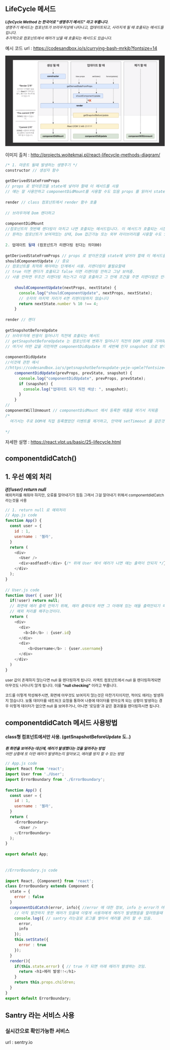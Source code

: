 ## LifeCycle 메서드
<small><i><b>LifeCycle Method 는 한국어로 "생명주기 메서드" 라고 부릅니다.</b><br>
생명주기 메서드는 컴포넌트가 브라우저상에 나타나고, 업데이트되고, 사라지게 될 때 호출되는 메서드들 입니다.<br>
추가적으로 컴포넌트에서 에러가 났을 때 호출되는 메서드도 있습니다.</i></small>

예시 코드 url : 
https://codesandbox.io/s/currying-bash-mrkjb?fontsize=14

<img src="../src/imgs/lifecycle.png"/>

이미지 출처 : 
http://projects.wojtekmaj.pl/react-lifecycle-methods-diagram/

```js
/* 1. 마운트 될때 발생하는 생명주기 */
constructor // 생성자 함수

getDerivedStateFromProps 
// props 로 받아온것을 state에 넣어야 할때 이 메서드를 사용
// 얘는 잘 사용안하고 componentDidMount를 사용할 수도 있음 props 를 읽어서 state 에 넣어도 됨

render // class 컴포넌트에서 render 함수 호출

// 브라우저에 Dom 랜더하고

componentDidMount 
//컴포넌트의 첫번째 렌더링이 마치고 나면 호출되는 메서드입니다. 이 메서드가 호출되는 시점에는 우리가 만든 컴포넌트가 화면에 나타난 상태입니다.
// 원하는 컴포넌트가 보여져있는 상태, Dom 접근가능 또는 외부 라이브러리를 사용할 수도 있고,

2. 업데이트 될때 (컴포넌트가 리랜더링 된다는 의미00)

getDerivedStateFromProps // props 로 받아온것을 state에 넣어야 할때 이 메서드를 사용
shouldComponentUpdate // 중요
// 컴포넌트를 최적화 해야하는 단계에서 사용. 리랜더링이 불필요할때 
// true 이면 랜더가 호출되고 false 이면 리랜더링 안하고 그냥 보여줌.
// 사용 안하면 무조건 리랜더링 하는거고 이걸 호출하고 그 안에 조건을 주면 리랜더링은 안하는 것임

    shouldComponentUpdate(nextProps, nextState) {
      console.log("shouldComponentUpdate", nextProps, nextState);
      // 숫자의 마지막 자리가 4면 리렌더링하지 않습니다
      return nextState.number % 10 !== 4;
    }

render // 랜더

getSnapshotBeforeUpdate 
// 브라우저에 반응이 일어나기 직전에 호출되는 메서드
// getSnapshotBeforeUpdate 는 컴포넌트에 변화가 일어나기 직전의 DOM 상태를 가져와서 특정 값을 반환하면 그 다음 발생하게 되는 componentDidUpdate 함수에서 받아와서 사용을 할 수 있습니다.
// 여기서 어떤 값을 리턴하면 componentDidUpdate 의 세번째 인자 snapshot 으로 받아서 업데이트 직전의 값을 조회 할 수도 있다.

componentDidUpdate
//이것에 관한 예시
//https://codesandbox.io/s/getsnapshotbeforeupdate-yeje-vpmle?fontsize=14
    componentDidUpdate(prevProps, prevState, snapshot) {
      console.log("componentDidUpdate", prevProps, prevState);
      if (snapshot) {
        console.log("업데이트 되기 직전 색상: ", snapshot);
      }
    }
// 
componentWillUnmount // componentDidMount 에서 등록한 애들을 여기서 지워줌
/*
  여기서는 주로 DOM에 직접 등록했었던 이벤트를 제거하고, 만약에 setTimeout 을 걸은것이 있다면 clearTimeout 을 통하여 제거를 합니다. 추가적으로, 외부 라이브러리를 사용한게 있고 해당 라이브러리에 dispose 기능이 있다면 여기서 호출해주시면 됩니다.
  
*/
```

자세한 설명 : 
https://react.vlpt.us/basic/25-lifecycle.html


## componentdidCatch()
## 1. 우선 예외 처리 
<i><b>if(!user) return null</b></i><br>
<small>예외처리를 해줘야 하지만, 오류를 알아내기가 힘듬 그래서 그걸 알아내기 위해서 componentdidCatch 라는것을 사용</small>

```js
// 1. return null 로 예외처리
// App.js code
function App() {
  const user = {
    id : 1,
    username : '젤라',
  }
  return (
    <div>
      <User />
      <div>asdfasdf</div> {/* 위에 User 에서 에러가 나면 얘는 출력이 안되지 */}
    </div>
  );
}

// User.js code
function User( { user }){
  if(!user) return null; 
  // 화면에 에러 출력 안하기 위해, 에러 출력되게 하면 그 아래에 있는 애들 출력안되기 때문에
  // 예외 처리를 해주는것이다.
  return (
    <div>
      <div>
        <b>Id</b> : {user.id}
      </div>
      <div>
          <b>Username</b> : {user.username}
      </div>
    </div>
  )
}
```
<small>user 값이 존재하지 않는다면 null 을 렌더링하게 됩니다. 리액트 컴포넌트에서 null 을 렌더링하게되면 아무것도 나타나지 않게 됩니다. 이를 <b>"null checking"</b> 이라고 부릅니다.

코드를 이렇게 작성해주시면, 화면에 아무것도 보여지지 않는것은 마찬가지이지만, 적어도 에러는 발생하지 않습니다. 보통 데이터를 네트워크 요청을 통하여 나중에 데이터를 받아오게 되는 상황이 발생하는 경우 이렇게 데이터가 없으면 null 을 보여주거나, 아니면 '로딩중'과 같은 결과물을 렌더링하시면 됩니다.
</small>

## componentdidCatch 메서드 사용방법
#### class형 컴포넌트에서만 사용. (getSnapshotBeforeUpdate 도..)
<small><i><b>흰 화면을 보여주는 대신에, 에러가 발생했다는 것을 알려주는 방법</b><br>
어떤 상황에 또 이런 에러가 발생하는지 알아보고, 에러를 방지 할 수 있는 방법</i></small>

```js
// App.js code
import React from 'react';
import User from './User';
import ErrorBoundary from './ErrorBoundary';

function App() {
  const user = {
    id : 1,
    username : '젤라',
  }
  return (
    <ErrorBoundary>
      <User />
    </ErrorBoundary>
  );
}

export default App;


//ErrorBoundary.js code

import React, {Component} from 'react';
class ErrorBoundary extends Component {
  state = {
    error : false
  }
  componentDidCatch(error, info){ //error 에 대한 정보, info 는 error가 어디서 발생했는지에 대한 정보
    // 아직 발견하지 못한 에러가 있을때 이렇게 사용자에게 에러가 발생했음을 알려줬을때 사용할 수 있고요.
    console.log({ // santry 라는걸로 로그를 쌓아서 에러를 관리 할 수 있음.
      error,
      info
    });
    this.setState({
      error : true
    });
  }
  render(){
    if(this.state.error) { // true 가 되면 아래 에러가 발생하는 것임.
      return <h1>에러 발생!!</h1>
    }
    return this.props.children;
  }
}
export default ErrorBoundary;
```

## Santry 라는 서비스 사용
### 실시간으로 확인가능한 서비스
url : sentry.io